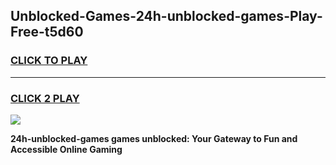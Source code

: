 
## Unblocked-Games-24h-unblocked-games-Play-Free-t5d60
<h3>
<a href="https://premium76.site?title=24h-unblocked-games&ref=20M">CLICK TO PLAY</a></h3>
<hr>

<h3>
<a href="https://premium76.site?title=24h-unblocked-games&ref=20M">CLICK 2 PLAY</a>
  
</h3>

<a href="https://premium76.site?title=24h-unblocked-games&ref=19M"><img src="https://clearcache.store/games.png"></a>


**24h-unblocked-games games unblocked: Your Gateway to Fun and Accessible Online Gaming**
